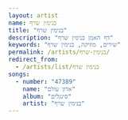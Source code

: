 ```yaml
---
layout: artist
name: בנימין שרף
title: "בנימין שרף"
description: "דף האמן בנימין שרף"
keywords: "שירים, מוזיקה, בנימין שרף"
permalink: /artists/בנימין-שרף/
redirect_from:
  - /artists/list/בנימין שרף
songs:
  - number: "47389"
    name: "אדון עולם"
    album: "סינגלים"
    artist: "בנימין שרף"
---
```

